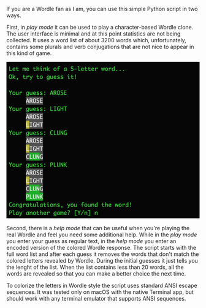 If you are a Wordle fan as I am, you can use this simple Python script in two ways.

First, in *play mode* it can be used to play a character-based Wordle clone. The user interface is minimal and at this point statistics are not being collected. It uses a word list of about 3200 words which, unfortunately, contains some plurals and verb conjugations that are not nice to appear in this kind of game.

![Play mode](https://github.com/sigfpe8/wordlekit/blob/3283b045ee9e75a956f4255800bb1c90f1ba3b7f/images/terminal-wordle.png)

Second, there is a *help mode* that can be useful when you're playing the real Wordle and feel you need some additional help. While in the *play mode* you enter your guess as regular text, in the *help mode* you enter an encoded version of the colored Wordle response. The script starts with the full word list and after each guess it removes the words that don't match the colored letters revealed by Wordle. During the initial guesses it just tells you the lenght of the list. When the list contains less than 20 words, all the words are revealed so that you can make a better choice the next time.

To colorize the letters in Wordle style the script uses standard ANSI escape sequences. It was tested only on macOS with the native Terminal app, but should work with any terminal emulator that supports ANSI sequences.
